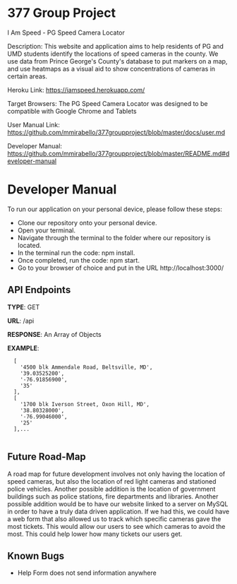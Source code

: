 # 377 Group Project
I Am Speed - PG Speed Camera Locator

Description: This website and application aims to help residents of PG and UMD students identify the locations of speed cameras in the county. We use data from Prince George's County's database to put markers on a map, and use heatmaps as a visual aid to show concentrations of cameras in certain areas.

Heroku Link: https://iamspeed.herokuapp.com/

Target Browsers: The PG Speed Camera Locator was designed to be compatible with Google Chrome and Tablets

User Manual Link: https://github.com/mmirabello/377groupproject/blob/master/docs/user.md

Developer Manual: https://github.com/mmirabello/377groupproject/blob/master/README.md#developer-manual

# Developer Manual

To run our application on your personal device, please follow these steps:
- Clone our repository onto your personal device.
- Open your terminal.
- Navigate through the terminal to the folder where our repository is located.
- In the terminal run the code: npm install.
- Once completed, run the code: npm start.
- Go to your browser of choice and put in the URL http://localhost:3000/

## API Endpoints
**TYPE**: GET

**URL**: /api

**RESPONSE**: An Array of Objects

**EXAMPLE**:

``` 
  [
    '4500 blk Ammendale Road, Beltsville, MD',
    '39.03525200',
    '-76.91856900',
    '35'
  ],
  [
    '1700 blk Iverson Street, Oxon Hill, MD',
    '38.80328000',
    '-76.99046000',
    '25'
  ],...
  
```
## Future Road-Map
A road map for future development involves not only having the location of speed cameras, but also the location of red light cameras and stationed police vehicles. Another possible addition is the location of government buildings such as police stations, fire departments and libraries. Another possible addition would be to have our website linked to a server on MySQL in order to have a truly data driven application. If we had this, we could have a web form that also allowed us to track which specific cameras gave the most tickets. This would allow our users to see which cameras to avoid the most. This could help lower how many tickets our users get.

## Known Bugs
- Help Form does not send information anywhere

